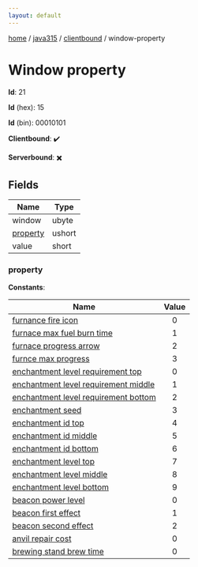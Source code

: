 ```yaml
---
layout: default
---
```


[home](/)  /  [java315](/protocol/java315)  /  [clientbound](/protocol/java315/clientbound)  /  window-property

# Window property

**Id**: 21

**Id** (hex): 15

**Id** (bin): 00010101

**Clientbound**: ✔️

**Serverbound**: ✖️

## Fields

Name | Type
---|---
window | ubyte
[property](#property) | ushort
value | short

### property

**Constants**:

Name | Value
---|:---:
[furnance fire icon](property_furnance-fire-icon) | 0
[furnace max fuel burn time](property_furnace-max-fuel-burn-time) | 1
[furnace progress arrow](property_furnace-progress-arrow) | 2
[furnce max progress](property_furnce-max-progress) | 3
[enchantment level requirement top](property_enchantment-level-requirement-top) | 0
[enchantment level requirement middle](property_enchantment-level-requirement-middle) | 1
[enchantment level requirement bottom](property_enchantment-level-requirement-bottom) | 2
[enchantment seed](property_enchantment-seed) | 3
[enchantment id top](property_enchantment-id-top) | 4
[enchantment id middle](property_enchantment-id-middle) | 5
[enchantment id bottom](property_enchantment-id-bottom) | 6
[enchantment level top](property_enchantment-level-top) | 7
[enchantment level middle](property_enchantment-level-middle) | 8
[enchantment level bottom](property_enchantment-level-bottom) | 9
[beacon power level](property_beacon-power-level) | 0
[beacon first effect](property_beacon-first-effect) | 1
[beacon second effect](property_beacon-second-effect) | 2
[anvil repair cost](property_anvil-repair-cost) | 0
[brewing stand brew time](property_brewing-stand-brew-time) | 0
